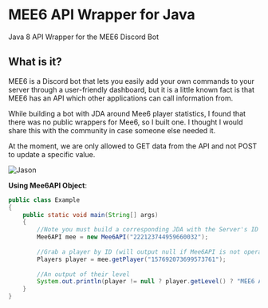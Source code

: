 # MEE6 API Wrapper for Java

Java 8 API Wrapper for the MEE6 Discord Bot

## What is it?
MEE6 is a Discord bot that lets you easily add your own commands to your server
through a user-friendly dashboard, but it is a little known fact is that MEE6 has an API which other applications can call information from.

While building a bot with JDA around Mee6 player statistics, I found that there was no public wrappers for Mee6, so I built one. I thought I would share this with the community in case someone else needed it.

At the moment, we are only allowed to GET data from the API and not POST to update a specific value.

![Jason](https://i.gyazo.com/53d14bf4550f2efd4f835f3bd4563292.png)

**Using Mee6API Object**:
```java
public class Example
{
    public static void main(String[] args)
    {
    	//Note you must build a corresponding JDA with the Server's ID
        Mee6API mee = new Mee6API("222123744959660032");
        
        //Grab a player by ID (will output null if Mee6API is not operational)
        Players player = mee.getPlayer("157692073699573761");
        
        //An output of their level
        System.out.println(player != null ? player.getLevel() ? "MEE6 API has no record of this member");
    }
}
```
